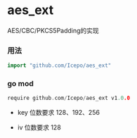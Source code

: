 # aes_ext
AES/CBC/PKCS5Padding的实现



### 用法

```go
import "github.com/Icepo/aes_ext"
```



### go mod

```go
require github.com/Icepo/aes_ext v1.0.0
```



* key 位数要求 128、192、256

* iv 位数要求 128

